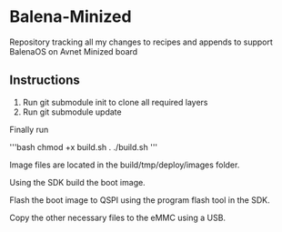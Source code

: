 # Balena-Minized

Repository tracking all my changes to recipes and appends to support BalenaOS on Avnet Minized board

## Instructions

1. Run git submodule init to clone all required layers
2. Run git submodule update

Finally run

'''bash
chmod +x build.sh
. ./build.sh
'''

Image files are located in the build/tmp/deploy/images folder.

Using the SDK build the boot image.

Flash the boot image to QSPI using the program flash tool in the SDK.

Copy the other necessary files to the eMMC using a USB.
